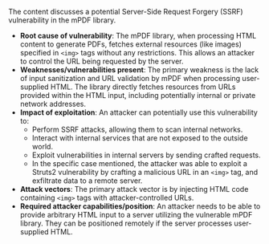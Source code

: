 The content discusses a potential Server-Side Request Forgery (SSRF) vulnerability in the mPDF library.

- **Root cause of vulnerability**: The mPDF library, when processing HTML content to generate PDFs, fetches external resources (like images) specified in `<img>` tags without any restrictions. This allows an attacker to control the URL being requested by the server.
- **Weaknesses/vulnerabilities present**: The primary weakness is the lack of input sanitization and URL validation by mPDF when processing user-supplied HTML. The library directly fetches resources from URLs provided within the HTML input, including potentially internal or private network addresses.
- **Impact of exploitation**: An attacker can potentially use this vulnerability to:
    - Perform SSRF attacks, allowing them to scan internal networks.
    - Interact with internal services that are not exposed to the outside world.
    - Exploit vulnerabilities in internal servers by sending crafted requests.
    - In the specific case mentioned, the attacker was able to exploit a Struts2 vulnerability by crafting a malicious URL in an `<img>` tag, and exfiltrate data to a remote server.
- **Attack vectors**: The primary attack vector is by injecting HTML code containing `<img>` tags with attacker-controlled URLs.
- **Required attacker capabilities/position**: An attacker needs to be able to provide arbitrary HTML input to a server utilizing the vulnerable mPDF library. They can be positioned remotely if the server processes user-supplied HTML.